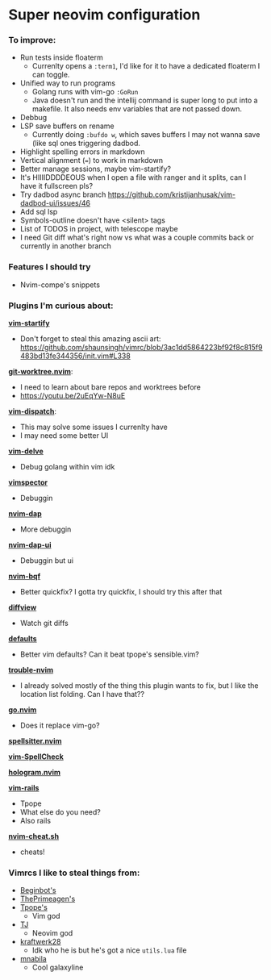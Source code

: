 # Super neovim configuration

### To improve:

 - Run tests inside floaterm
    - Currenlty opens a `:term1`, I'd like for it to have a dedicated floaterm I
      can toggle.
 - Unified way to run programs
    - Golang runs with vim-go `:GoRun`
    - Java doesn't run and the intellij command is super long to put into a
      makefile. It also needs env variables that are not passed down.
 - Debbug
 - LSP save buffers on rename
    - Currently doing `:bufdo w`, which saves buffers I may not wanna save (like
      sql ones triggering dadbod.
 - Highlight spelling errors in markdown
 - Vertical alignment (`=`) to work in markdown
 - Better manage sessions, maybe vim-startify?
 - It's HIIIIDDDDEOUS when I open a file with ranger and it splits, can I have
   it fullscreen pls?
 - Try dadbod async branch
   <https://github.com/kristijanhusak/vim-dadbod-ui/issues/46>
 - Add sql lsp
 - Symbols-outline doesn't have \<silent\> tags
 - List of TODOS in project, with telescope maybe
 - I need Git diff what's right now vs what was a couple commits back or
 currently in another branch

### Features I should try

 - Nvim-compe's snippets

### Plugins I'm curious about:

[**vim-startify**](https://github.com/mhinz/vim-startify)
 - Don't forget to steal this amazing ascii art:
 <https://github.com/shaunsingh/vimrc/blob/3ac1dd5864223bf92f8c815f9483bd13fe344356/init.vim#L338>

[**git-worktree.nvim**](https://github.com/ThePrimeagen/git-worktree.nvim):
 - I need to learn about bare repos and worktrees before
 - <https://youtu.be/2uEqYw-N8uE>

[**vim-dispatch**](https://github.com/tpope/vim-dispatch):
 - This may solve some issues I currenlty have
 - I may need some better UI

[**vim-delve**](https://github.com/sebdah/vim-delve)
 - Debug golang within vim idk

[**vimspector**](https://github.com/puremourning/vimspector)
 - Debuggin

[**nvim-dap**](https://github.com/mfussenegger/nvim-dap)
 - More debuggin

[**nvim-dap-ui**](https://github.com/rcarriga/nvim-dap-ui)
 - Debuggin but ui

[**nvim-bqf**](https://github.com/kevinhwang91/nvim-bqf)
 - Better quickfix? I gotta try quickfix, I should try this after that

[**diffview**](https://github.com/sindrets/diffview.nvim)
 - Watch git diffs

[**defaults**](https://github.com/mjlbach/defaults.nvim)
 - Better vim defaults? Can it beat tpope's sensible.vim?

[**trouble-nvim**](https://github.com/folke/lsp-trouble.nvim)
 - I already solved mostly of the thing this plugin wants to fix, but I like the
   location list folding. Can I have that??

[**go.nvim**](https://github.com/ray-x/go.nvim)
 - Does it replace vim-go?

[**spellsitter.nvim**](https://github.com/lewis6991/spellsitter.nvim)

[**vim-SpellCheck**](https://github.com/inkarkat/vim-SpellCheck)

[**hologram.nvim**](https://github.com/edluffy/hologram.nvim)

[**vim-rails**](https://github.com/tpope/vim-rails)
 - Tpope
 - What else do you need?
 - Also rails

[**nvim-cheat.sh**](https://github.com/RishabhRD/nvim-cheat.sh)
 - cheats!

### Vimrcs I like to steal things from:

 - [Beginbot's](https://github.com/davidbegin/beginfiles/tree/master/nvim)
 - [ThePrimeagen's](https://github.com/awesome-streamers/awesome-streamerrc/tree/master/ThePrimeagen)
 - [Tpope's](https://github.com/tpope/tpope)
    - Vim god
 - [TJ](https://github.com/tjdevries/config_manager/tree/master/xdg_config/nvim)
    - Neovim god
 - [kraftwerk28](https://github.com/kraftwerk28/dotfiles/tree/master/.config/nvim)
    - Idk who he is but he's got a nice `utils.lua`  file
 - [mnabila](https://github.com/mnabila/nvimrc)
    - Cool galaxyline

